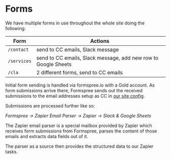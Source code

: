 # Forms

We have multiple forms in use throughout the whole site doing the following:

| Form        | Actions        |
| ------------|-------------|
| `/contact`  | send to CC emails, Slack message |
| `/services` | send to CC emails, Slack message, add new row to Google Sheets |
| `/cla`      | 2 different forms, send to CC emails |

Initial form sending is handled via formspree.io with a Gold account. As form submissions arrive there, Formspree sends out the received submissions to the email addresses setup as CC in [our site config](../_config.yml).

Submissions are processed further like so:

_Formspree -> Zapier Email Parser -> Zapier -> Slack & Google Sheets_

The Zapier email parser is a special mailbox provided by Zapier which receives form submissions from Formspree, parses the content of those emails and extracts data fields out of it.

The parser as a source then provides the structured data to our Zapier tasks.
